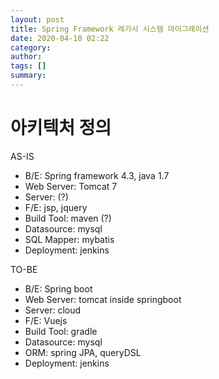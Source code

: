 ```yaml
---
layout: post
title: Spring Framework 레가시 시스템 마이그레이션 
date: 2020-04-10 02:22
category: 
author: 
tags: []
summary: 
---
```


# 아키텍처 정의
AS-IS
- B/E: Spring framework 4.3, java 1.7
- Web Server: Tomcat 7
- Server: (?)
- F/E: jsp, jquery
- Build Tool: maven (?)
- Datasource: mysql
- SQL Mapper: mybatis
- Deployment: jenkins

TO-BE
- B/E: Spring boot
- Web Server: tomcat inside springboot
- Server: cloud
- F/E: Vuejs
- Build Tool: gradle
- Datasource: mysql
- ORM: spring JPA, queryDSL
- Deployment: jenkins